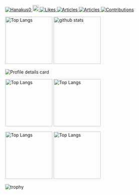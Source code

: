 <p align="left">
  <a href="https://github.com/Hanakus0/Hanakus0/">
    <img src="https://komarev.com/ghpvc/?username=Hanakus0" alt="Hanakus0" />
  </a>
  <a href="http://twitter.com/get_early_bird">
    <img height="20" src="https://img.shields.io/twitter/follow/get_early_bird?label=Twitter&logo=twitter&style=flat" />
  </a>
  <a href="https://zenn.dev/recaldenta">
    <img src="https://badgen.org/img/zenn/recaldenta/likes?style=plastic" alt="Likes" />
  </a>
  <a href="https://zenn.dev/recaldenta">
    <img src="https://badgen.org/img/zenn/recaldenta/articles?style=plastic" alt="Articles" />
  </a>
  <a href="https://qiita.com/nakad119">
    <img src="https://badgen.org/img/qiita/nakad119/articles?style=plastic" alt="Articles" />
  </a>
  <a href="https://qiita.com/nakad119">
    <img src="https://badgen.org/img/qiita/nakad119/contributions?style=plastic" alt="Contributions" />
  </a>
</p>

<p align="left"> 
  <img alt="Top Langs" height="150px" src="https://github-readme-stats.vercel.app/api/top-langs/?username=Hanakus0&layout=compact" />
  <img alt="github stats" height="150px" src="https://github-readme-stats.vercel.app/api?username=Hanakus0&theme=onedark&show_icons=ture" />
</p>


![Profile details card](http://github-profile-summary-cards.vercel.app/api/cards/profile-details?username=Hanakus0&theme=gruvbox)

<p align="left"> 
  <img alt="Top Langs" height="150px" src="http://github-profile-summary-cards.vercel.app/api/cards/repos-per-language?username=Hanakus0&theme=radical" />
  <img alt="Top Langs" height="150px" src="http://github-profile-summary-cards.vercel.app/api/cards/most-commit-language?username=Hanakus0&theme=transparent" />
</p>

<p align="left"> 
  <img alt="Top Langs" height="150px" src="http://github-profile-summary-cards.vercel.app/api/cards/productive-time?username=Hanakus0&theme=github" />
  <img alt="Top Langs" height="150px" src="http://github-profile-summary-cards.vercel.app/api/cards/stats?username=Hanakus0&theme=nord_dark" />
</p>

![trophy](https://github-profile-trophy.vercel.app/?username=Hanakus0&theme=onedark)
